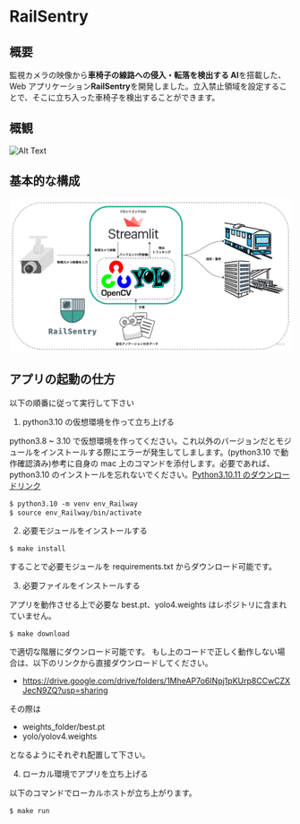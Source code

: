 # RailSentry

## 概要

監視カメラの映像から**車椅子の線路への侵入・転落を検出する AI**を搭載した、Web アプリケーション**RailSentry**を開発しました。立入禁止領域を設定することで、そこに立ち入った車椅子を検出することができます。

## 概観

![Alt Text](overview.gif)

## 基本的な構成

![Alt Text](Flowchart.jpg)

## アプリの起動の仕方

以下の順番に従って実行して下さい

1. python3.10 の仮想環境を作って立ち上げる

python3.8 ~ 3.10 で仮想環境を作ってください。これ以外のバージョンだとモジュールをインストールする際にエラーが発生してしまします。(python3.10 で動作確認済み)参考に自身の mac 上のコマンドを添付します。必要であれば、python3.10 のインストールを忘れないでください。[Python3.10.11 のダウンロードリンク](https://www.python.org/downloads/release/python-31011/)

```
$ python3.10 -m venv env_Railway
$ source env_Railway/bin/activate
```

2. 必要モジュールをインストールする

```
$ make install
```

することで必要モジュールを requirements.txt からダウンロード可能です。

3. 必要ファイルをインストールする

アプリを動作させる上で必要な best.pt、yolo4.weights はレポジトリに含まれていません。

```
$ make download
```

で適切な階層にダウンロード可能です。
もし上のコードで正しく動作しない場合は、以下のリンクから直接ダウンロードしてください。

- https://drive.google.com/drive/folders/1MheAP7o6INpj1pKUrp8CCwCZXJecN9ZQ?usp=sharing

その際は

- weights_folder/best.pt
- yolo/yolov4.weights

となるようにそれぞれ配置して下さい。

4. ローカル環境でアプリを立ち上げる

以下のコマンドでローカルホストが立ち上がります。

```
$ make run
```
